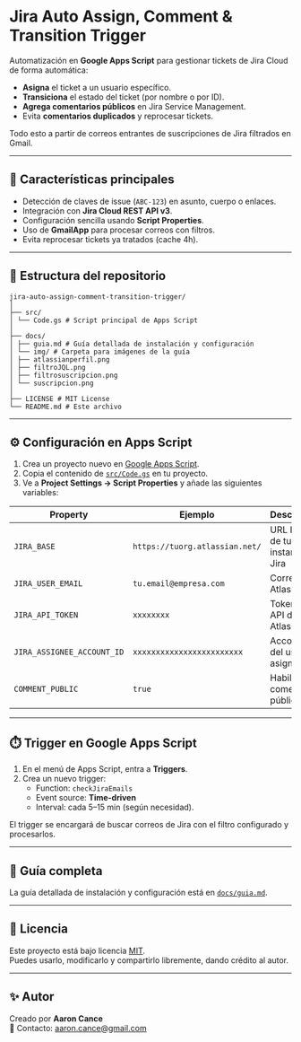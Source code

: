 # Jira Auto Assign, Comment & Transition Trigger

Automatización en **Google Apps Script** para gestionar tickets de Jira Cloud de forma automática:

- **Asigna** el ticket a un usuario específico.  
- **Transiciona** el estado del ticket (por nombre o por ID).  
- **Agrega comentarios públicos** en Jira Service Management.  
- Evita **comentarios duplicados** y reprocesar tickets.  

Todo esto a partir de correos entrantes de suscripciones de Jira filtrados en Gmail.

---

## 🚀 Características principales
- Detección de claves de issue (`ABC-123`) en asunto, cuerpo o enlaces.  
- Integración con **Jira Cloud REST API v3**.  
- Configuración sencilla usando **Script Properties**.  
- Uso de **GmailApp** para procesar correos con filtros.  
- Evita reprocesar tickets ya tratados (cache 4h).  

---

## 📂 Estructura del repositorio
```
jira-auto-assign-comment-transition-trigger/
│
├── src/
│ └── Code.gs # Script principal de Apps Script
│
├── docs/
│ ├── guia.md # Guía detallada de instalación y configuración
│ └── img/ # Carpeta para imágenes de la guía
│ ├── atlassianperfil.png
│ ├── filtroJQL.png
│ ├── filtrosuscripcion.png
│ └── suscripcion.png
│
├── LICENSE # MIT License
└── README.md # Este archivo
```

---

## ⚙️ Configuración en Apps Script

1. Crea un proyecto nuevo en [Google Apps Script](https://script.google.com/).  
2. Copia el contenido de [`src/Code.gs`](src/Code.gs) en tu proyecto.  
3. Ve a **Project Settings → Script Properties** y añade las siguientes variables:

| Property                    | Ejemplo                                       | Descripción |
|-----------------------------|-----------------------------------------------|-------------|
| `JIRA_BASE`                 | `https://tuorg.atlassian.net/`                | URL base de tu instancia de Jira |
| `JIRA_USER_EMAIL`           | `tu.email@empresa.com`                        | Correo Atlassian |
| `JIRA_API_TOKEN`            | `xxxxxxxx`                                    | Token de API de Atlassian |
| `JIRA_ASSIGNEE_ACCOUNT_ID`  | `xxxxxxxxxxxxxxxxxxxxxxxx`                    | AccountId del usuario asignado |
| `COMMENT_PUBLIC`            | `true`                                        | Habilitar comentario público |


---

## ⏱️ Trigger en Google Apps Script
1. En el menú de Apps Script, entra a **Triggers**.  
2. Crea un nuevo trigger:  
   - Function: `checkJiraEmails`  
   - Event source: **Time-driven**  
   - Interval: cada 5–15 min (según necesidad).  

El trigger se encargará de buscar correos de Jira con el filtro configurado y procesarlos.

---

## 📘 Guía completa
La guía detallada de instalación y configuración está en [`docs/guia.md`](docs/guia.md).  

---

## 📄 Licencia
Este proyecto está bajo licencia [MIT](LICENSE).  
Puedes usarlo, modificarlo y compartirlo libremente, dando crédito al autor.

---

## ✨ Autor
Creado por **Aaron Cance**  
📧 Contacto: [aaron.cance@gmail.com](mailto:aaron.cance@gmail.com)
